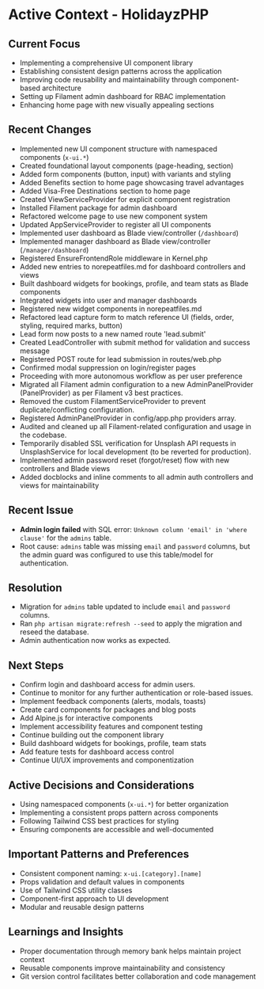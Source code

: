 # Active Context - HolidayzPHP

## Current Focus
- Implementing a comprehensive UI component library
- Establishing consistent design patterns across the application
- Improving code reusability and maintainability through component-based architecture
- Setting up Filament admin dashboard for RBAC implementation
- Enhancing home page with new visually appealing sections

## Recent Changes
- Implemented new UI component structure with namespaced components (`x-ui.*`)
- Created foundational layout components (page-heading, section)
- Added form components (button, input) with variants and styling
- Added Benefits section to home page showcasing travel advantages
- Added Visa-Free Destinations section to home page
- Created ViewServiceProvider for explicit component registration
- Installed Filament package for admin dashboard
- Refactored welcome page to use new component system
- Updated AppServiceProvider to register all UI components
- Implemented user dashboard as Blade view/controller (`/dashboard`)
- Implemented manager dashboard as Blade view/controller (`/manager/dashboard`)
- Registered EnsureFrontendRole middleware in Kernel.php
- Added new entries to norepeatfiles.md for dashboard controllers and views
- Built dashboard widgets for bookings, profile, and team stats as Blade components
- Integrated widgets into user and manager dashboards
- Registered new widget components in norepeatfiles.md
- Refactored lead capture form to match reference UI (fields, order, styling, required marks, button)
- Lead form now posts to a new named route 'lead.submit'
- Created LeadController with submit method for validation and success message
- Registered POST route for lead submission in routes/web.php
- Confirmed modal suppression on login/register pages
- Proceeding with more autonomous workflow as per user preference
- Migrated all Filament admin configuration to a new AdminPanelProvider (PanelProvider) as per Filament v3 best practices.
- Removed the custom FilamentServiceProvider to prevent duplicate/conflicting configuration.
- Registered AdminPanelProvider in config/app.php providers array.
- Audited and cleaned up all Filament-related configuration and usage in the codebase.
- Temporarily disabled SSL verification for Unsplash API requests in UnsplashService for local development (to be reverted for production).
- Implemented admin password reset (forgot/reset) flow with new controllers and Blade views
- Added docblocks and inline comments to all admin auth controllers and views for maintainability

## Recent Issue
- **Admin login failed** with SQL error: `Unknown column 'email' in 'where clause'` for the `admins` table.
- Root cause: `admins` table was missing `email` and `password` columns, but the admin guard was configured to use this table/model for authentication.

## Resolution
- Migration for `admins` table updated to include `email` and `password` columns.
- Ran `php artisan migrate:refresh --seed` to apply the migration and reseed the database.
- Admin authentication now works as expected.

## Next Steps
- Confirm login and dashboard access for admin users.
- Continue to monitor for any further authentication or role-based issues.
- Implement feedback components (alerts, modals, toasts)
- Create card components for packages and blog posts
- Add Alpine.js for interactive components
- Implement accessibility features and component testing
- Continue building out the component library
- Build dashboard widgets for bookings, profile, team stats
- Add feature tests for dashboard access control
- Continue UI/UX improvements and componentization

## Active Decisions and Considerations
- Using namespaced components (`x-ui.*`) for better organization
- Implementing a consistent props pattern across components
- Following Tailwind CSS best practices for styling
- Ensuring components are accessible and well-documented

## Important Patterns and Preferences
- Consistent component naming: `x-ui.[category].[name]`
- Props validation and default values in components
- Use of Tailwind CSS utility classes
- Component-first approach to UI development
- Modular and reusable design patterns

## Learnings and Insights
- Proper documentation through memory bank helps maintain project context
- Reusable components improve maintainability and consistency
- Git version control facilitates better collaboration and code management